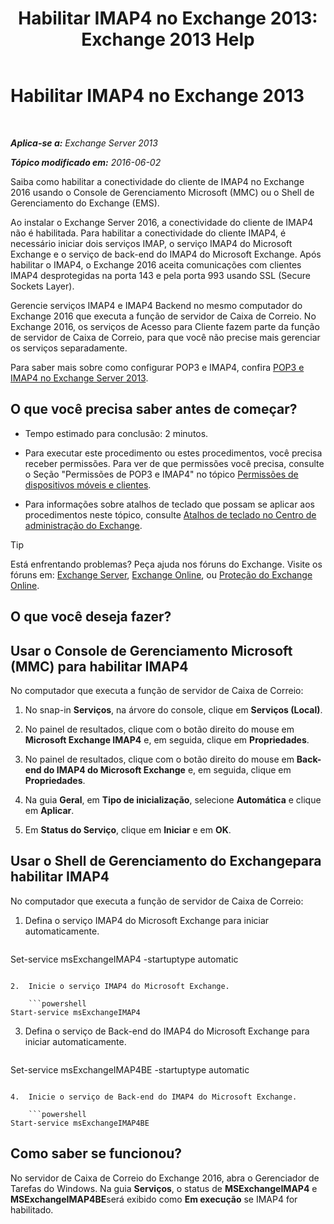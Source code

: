 ﻿---
title: 'Habilitar IMAP4 no Exchange 2013: Exchange 2013 Help'
TOCTitle: Habilitar IMAP4
ms:assetid: c1ae10dd-14da-4400-b38d-2aeafde8abe6
ms:mtpsurl: https://technet.microsoft.com/pt-br/library/Bb124489(v=EXCHG.150)
ms:contentKeyID: 50486555
ms.date: 01/10/2018
mtps_version: v=EXCHG.150
ms.translationtype: HT
---

# Habilitar IMAP4 no Exchange 2013

 

_**Aplica-se a:** Exchange Server 2013_

_**Tópico modificado em:** 2016-06-02_

Saiba como habilitar a conectividade do cliente de IMAP4 no Exchange 2016 usando o Console de Gerenciamento Microsoft (MMC) ou o Shell de Gerenciamento do Exchange (EMS).

Ao instalar o Exchange Server 2016, a conectividade do cliente de IMAP4 não é habilitada. Para habilitar a conectividade do cliente IMAP4, é necessário iniciar dois serviços IMAP, o serviço IMAP4 do Microsoft Exchange e o serviço de back-end do IMAP4 do Microsoft Exchange. Após habilitar o IMAP4, o Exchange 2016 aceita comunicações com clientes IMAP4 desprotegidas na porta 143 e pela porta 993 usando SSL (Secure Sockets Layer).

Gerencie serviços IMAP4 e IMAP4 Backend no mesmo computador do Exchange 2016 que executa a função de servidor de Caixa de Correio. No Exchange 2016, os serviços de Acesso para Cliente fazem parte da função de servidor de Caixa de Correio, para que você não precise mais gerenciar os serviços separadamente.

Para saber mais sobre como configurar POP3 e IMAP4, confira [POP3 e IMAP4 no Exchange Server 2013](pop3-and-imap4-in-exchange-server-2013-exchange-2013-help.md).

## O que você precisa saber antes de começar?

  - Tempo estimado para conclusão: 2 minutos.

  - Para executar este procedimento ou estes procedimentos, você precisa receber permissões. Para ver de que permissões você precisa, consulte o Seção "Permissões de POP3 e IMAP4" no tópico [Permissões de dispositivos móveis e clientes](clients-and-mobile-devices-permissions-exchange-2013-help.md).

  - Para informações sobre atalhos de teclado que possam se aplicar aos procedimentos neste tópico, consulte [Atalhos de teclado no Centro de administração do Exchange](keyboard-shortcuts-in-the-exchange-admin-center-exchange-online-protection-help.md).


> [!TIP]
> Está enfrentando problemas? Peça ajuda nos fóruns do Exchange. Visite os fóruns em: <A href="https://go.microsoft.com/fwlink/p/?linkid=60612">Exchange Server</A>, <A href="https://go.microsoft.com/fwlink/p/?linkid=267542">Exchange Online</A>, ou <A href="https://go.microsoft.com/fwlink/p/?linkid=285351">Proteção do Exchange Online</A>.



## O que você deseja fazer?

## Usar o Console de Gerenciamento Microsoft (MMC) para habilitar IMAP4

No computador que executa a função de servidor de Caixa de Correio:

1.  No snap-in **Serviços**, na árvore do console, clique em **Serviços (Local)**.

2.  No painel de resultados, clique com o botão direito do mouse em **Microsoft Exchange IMAP4** e, em seguida, clique em **Propriedades**.

3.  No painel de resultados, clique com o botão direito do mouse em **Back-end do IMAP4 do Microsoft Exchange** e, em seguida, clique em **Propriedades**.

4.  Na guia **Geral**, em **Tipo de inicialização**, selecione **Automática** e clique em **Aplicar**.

5.  Em **Status do Serviço**, clique em **Iniciar** e em **OK**.

## Usar o Shell de Gerenciamento do Exchangepara habilitar IMAP4

No computador que executa a função de servidor de Caixa de Correio:

1.  Defina o serviço IMAP4 do Microsoft Exchange para iniciar automaticamente.
    
    ```powershell
Set-service msExchangeIMAP4 -startuptype automatic
```

2.  Inicie o serviço IMAP4 do Microsoft Exchange.
    
    ```powershell
Start-service msExchangeIMAP4
```

3.  Defina o serviço de Back-end do IMAP4 do Microsoft Exchange para iniciar automaticamente.
    
    ```powershell
Set-service msExchangeIMAP4BE -startuptype automatic
```

4.  Inicie o serviço de Back-end do IMAP4 do Microsoft Exchange.
    
    ```powershell
Start-service msExchangeIMAP4BE
```

## Como saber se funcionou?

No servidor de Caixa de Correio do Exchange 2016, abra o Gerenciador de Tarefas do Windows. Na guia **Serviços**, o status de **MSExchangeIMAP4** e **MSExchangeIMAP4BE**será exibido como **Em execução** se IMAP4 for habilitado.

